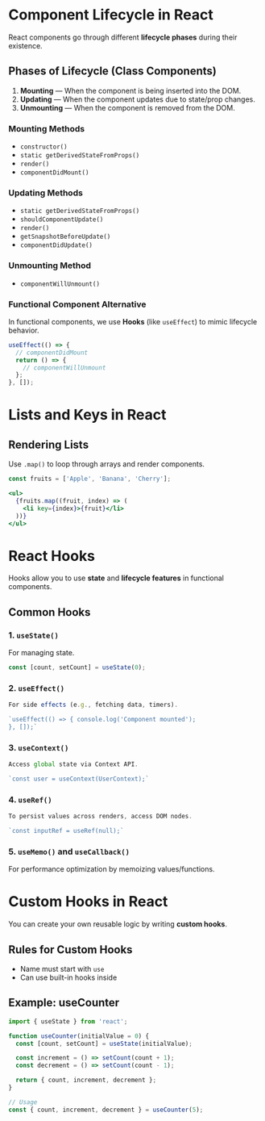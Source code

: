 # Component Lifecycle in React

React components go through different **lifecycle phases** during their existence.

##  Phases of Lifecycle (Class Components)

1. **Mounting** — When the component is being inserted into the DOM.
2. **Updating** — When the component updates due to state/prop changes.
3. **Unmounting** — When the component is removed from the DOM.

###  Mounting Methods

- `constructor()`
- `static getDerivedStateFromProps()`
- `render()`
- `componentDidMount()`

###  Updating Methods

- `static getDerivedStateFromProps()`
- `shouldComponentUpdate()`
- `render()`
- `getSnapshotBeforeUpdate()`
- `componentDidUpdate()`

###  Unmounting Method

- `componentWillUnmount()`

###  Functional Component Alternative

In functional components, we use **Hooks** (like `useEffect`) to mimic lifecycle behavior.

```jsx
useEffect(() => {
  // componentDidMount
  return () => {
    // componentWillUnmount
  };
}, []);
```
# Lists and Keys in React

##  Rendering Lists

Use `.map()` to loop through arrays and render components.

```jsx
const fruits = ['Apple', 'Banana', 'Cherry'];

<ul>
  {fruits.map((fruit, index) => (
    <li key={index}>{fruit}</li>
  ))}
</ul>
```
# React Hooks

Hooks allow you to use **state** and **lifecycle features** in functional components.

##  Common Hooks

### 1. `useState()`

For managing state.

```jsx
const [count, setCount] = useState(0);
```
### 2. `useEffect()`
```jsx
For side effects (e.g., fetching data, timers).

`useEffect(() => { console.log('Component mounted');
}, []);` 
```

### 3. `useContext()`
```jsx
Access global state via Context API.

`const user = useContext(UserContext);` 
```

### 4. `useRef()`
```jsx
To persist values across renders, access DOM nodes.

`const inputRef = useRef(null);` 
```

### 5. `useMemo()` and `useCallback()`

For performance optimization by memoizing values/functions.
# Custom Hooks in React

You can create your own reusable logic by writing **custom hooks**.

##  Rules for Custom Hooks

- Name must start with `use`
- Can use built-in hooks inside

##  Example: useCounter

```jsx
import { useState } from 'react';

function useCounter(initialValue = 0) {
  const [count, setCount] = useState(initialValue);

  const increment = () => setCount(count + 1);
  const decrement = () => setCount(count - 1);

  return { count, increment, decrement };
}

// Usage
const { count, increment, decrement } = useCounter(5);
